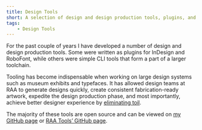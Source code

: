 ```yaml
---
title: Design Tools
short: A selection of design and design production tools, plugins, and scripts, written for InDesign and RoboFont.
tags:
    - Design Tools
---
```


For the past couple of years I have developed a number of design and design production tools. Some were written as plugins for InDesign and RoboFont, while others were simple CLI tools that form a part of a larger toolchain.

Tooling has become indispensable when working on large design systems such as museum exhibits and typefaces. It has allowed design teams at RAA to generate designs quickly, create consistent fabrication-ready artwork, expedite the design production phase, and most importantly, achieve better designer experience by [eliminating toil](https://landing.google.com/sre/sre-book/chapters/eliminating-toil/).

The majority of these tools are open source and can be viewed on [my GitHub page](https://github.com/jtanadi/) or [RAA Tools’ GitHub page](https://github.com/raa-tools/).
